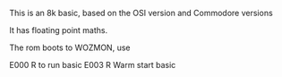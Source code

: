 This is an 8k basic, based on the OSI version and Commodore versions

It has floating point maths.

The rom boots to WOZMON, use

E000 R to run basic
E003 R Warm start basic

